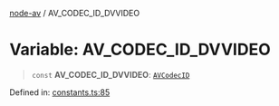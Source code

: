 [node-av](../globals.md) / AV\_CODEC\_ID\_DVVIDEO

# Variable: AV\_CODEC\_ID\_DVVIDEO

> `const` **AV\_CODEC\_ID\_DVVIDEO**: [`AVCodecID`](../type-aliases/AVCodecID.md)

Defined in: [constants.ts:85](https://github.com/seydx/av/blob/f8631fc881b394300b1479f511d55cf1c370a87f/src/constants/constants.ts#L85)

